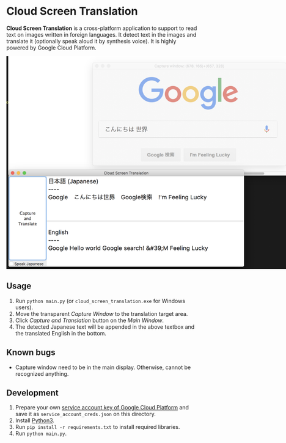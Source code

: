 # Cloud Screen Translation

**Cloud Screen Translation** is a cross-platform application to support to read text on images written in foreign languages. It detect text in the images and translate it (optionally speak aloud it by synthesis voice). It is highly powered by Google Cloud Platform.

<img style="max-width: 800px" src="demo.png">

## Usage
1. Run `python main.py` (or `cloud_screen_translation.exe` for Windows users).
1. Move the transparent *Capture Window* to the translation target area.
1. Click *Capture and Translation* button on the *Main Window*.
1. The detected Japanese text will be appended in the above textbox and the translated English in the bottom.

## Known bugs
- Capture window need to be in the main display. Otherwise, cannot be recognized anything.

## Development
1. Prepare your own [service account key of Google Cloud Platform](https://cloud.google.com/iam/docs/managing-service-account-keys) and save it as `service_account_creds.json` on this directory.
1. Install [Python3](https://www.python.org/).
1. Run `pip install -r requirements.txt` to install required libraries.
1. Run `python main.py`.
